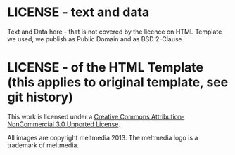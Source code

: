 
# LICENSE - text and data

Text and Data here - that is not covered by the licence on HTML Template we used,
we publish as Public Domain and as BSD 2-Clause.

# LICENSE - of the HTML Template (this applies to original template, see git history)

This work is licensed under a [Creative Commons Attribution-NonCommercial 3.0 Unported License](http://creativecommons.org/licenses/by-nc/3.0/deed.en_US).

All images are copyright meltmedia 2013.
The meltmedia logo is a trademark of meltmedia.
